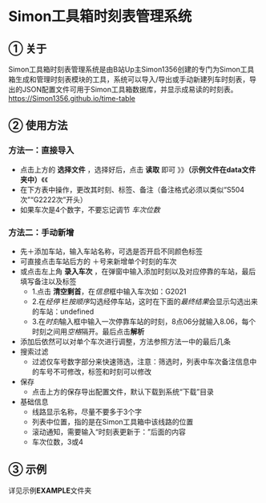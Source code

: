 # Simon工具箱时刻表管理系统

## ① 关于
Simon工具箱时刻表管理系统是由B站Up主Simon1356创建的专门为Simon工具箱生成和管理时刻表模块的工具，系统可以导入/导出或手动新建列车时刻表，导出的JSON配置文件可用于Simon工具箱数据库，并显示成易读的时刻表。
https://Simon1356.github.io/time-table

## ② 使用方法
### 方法一：直接导入
  - 点击上方的 **选择文件** ，选择好后，点击 **读取** 即可 》》**（示例文件在data文件夹中）**《《
  - 在下方表中操作，更改其时刻、标签、备注（备注格式必须以类似“S504次”“G2222次”开头）
  - 如果车次是4个数字，不要忘记调节 *车次位数*
### 方法二：手动新增
- 先＋添加车站，输入车站名称，可选是否开启不同颜色标签
- 可直接点击车站后方的 ＋号来新增单个时刻的车次
- 或点击左上角 **录入车次** ，在弹窗中输入添加时刻以及对应停靠的车站，最后填写备注以及标签
  - 1.点击 **清空剩首**，在*信息*框中输入车次如：G2021
  - 2.在*经停* 栏*按顺序*勾选经停车站，这时在下面的*最终结果*会显示勾选出来的车站：undefined
  - 3.在*时刻*输入框中输入一次停靠车站的时刻，8点06分就输入8.06，每个时刻之间用*空格*隔开。最后点击**解析**
- 添加后依然可以对单个车次进行调整，方法参照方法一中的最后几条
- 搜索过滤
  - 过滤仅车号数字部分来快速筛选，注意：筛选时，列表中车次备注信息中的车号不可修改，标签和时刻可以修改
- 保存
  - 点击上方的保存导出配置文件，默认下载到系统“下载”目录
- 基础信息
  - 线路显示名称，尽量不要多于3个字
  - 列表中位置，指的是在Simon工具箱中该线路的位置
  - 滚动通知，需要输入“时刻表更新于：”后面的内容
  - 车次位数，3或4
## ③ 示例
详见示例**EXAMPLE**文件夹
